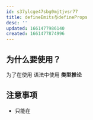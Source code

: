 ```yaml
---
id: s37ylcge47sbg0mjtjvsr77
title: defineEmits与defineProps
desc: ''
updated: 1661477986140
created: 1661477874996
---
```


## 为什么要使用？

为了在使用 **<script setup></script>** 语法中使用 **类型推论**

## 注意事项

- 只能在 <script setup> 中使用
- 无需导入，直接使用
- 等价于 **props** 和 **emit**
